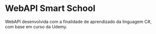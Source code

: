 # WebAPI Smart School
WebAPI desenvolvida com a finalidade de aprendizado da linguagem C#, com base em curso da Udemy.
